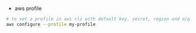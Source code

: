 * aws profile

```sh
# to set a profile in aws cli with default key, secret, region and o/p format
aws configure --profile my-profile


```